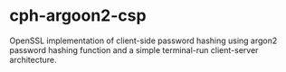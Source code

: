 # cph-argoon2-csp
OpenSSL implementation of client-side password hashing using argon2 password hashing function and a simple terminal-run client-server architecture.
